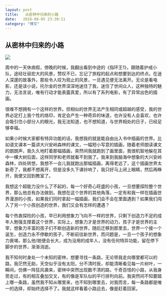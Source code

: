 ```yaml
---
layout: post
title:   从密林中归来的小路
date:   2016-08-05 23:30:11
category: "博文"
---
```

## 从密林中归来的小路

![](http://7xoc51.com1.z0.glb.clouddn.com/%E5%AF%86%E6%9E%97.jpg)

周中的一天休病假，傍晚的时候，我翻出看到中途的《指环王1》，跟随着护戒小队，途经壮丽宏大的风景，赞叹不已，忘记了旅程的起点和想要到达的终点。在迷人深邃的故事外，那些令人叹为观止的风景，一旦遇见便无法离开。无论是看电影，还是读小说，托尔金的世界深深地迷住了我，迷住了世间众人，这种独特的魅力，无法言说，唯有行动才能表露真爱，所以有了系列电影，有了异常出色的插画。

很难不想拥有一个这样的世界。但相似的世界无法产生相同或超越的感受，我的世界必定打上我个性的烙印，肯定会产生一种奇异的味道，也许没有人会喜欢，也许会吸引住小部分人的眼光，我无法知道，也不想知道，与世界相处的日子，已经足够幸福。

如果小时候大家都有特异功能的话，我想我的就是能自由出入书中插画的世界。比如语文课本一篇讲大兴安岭森林的课文，一幅短小写意的插画，随着老师朗读课文的朗朗声，我久久地盯着那幅插画，突然间我就跑到了画里面，我很机智地躲在其中一棵大树后面，这样同学和老师就看不到我了。我来到我脑海中想象的大兴安岭森林，四处转悠，我想不一会儿我就跑出那幅插画，离得老远了，这个插画世界太新奇了，我都不想离开，但是没多久下课铃响了，我只好马上闭上眼睛，然后再睁开，我便又回到教室了。

我想这个超能力没什么了不起的，每一个好奇心旺盛的小孩，一旦想要探险整个世界，那么他总有办法做到。我想在这个世界的其他角落，一定有和我一样在插画世界漫游的小孩，如果我们同时拿起一幅插画，我们会不会在里面遇到？如果我们闯入了另一个小孩创造的世界，我们又会有怎样的遭遇？

每个热衷探险的小孩，早已利用想象力飞向不一样的世界，只剩下创造力不足的成年人勉强支撑着这个世界，实际上，想象力才是世界的动力，孩子才是世界的主宰，想象力丰富的孩子们不断创造新的世界，随后迁移到那里去，世界一个接一个诞生，创造力永不停歇的孩子，不断前往新世界，而问题是，一旦一个孩子的想象力衰竭，那么他/她便会长大，成为没用的成年人，没有任何特异功能，留在停下脚步的世界，渐渐消逝。

我不知何时身处一个未知的密林，想要寻找一条路，无论带我走向哪里都可以的路，我茫然无助，天空似乎没有太阳，分不清时辰，却能清晰看见每一片树叶，一瞬间，仿佛一阵狂风袭来，密林中突然出现数不清的路，千奇百怪的小路，从我身旁走过，有的相互叠加交叉，有的像是军队似的平行排列向前。我突然间不知要踏上哪一条路，虽然我不知从哪里来，也不知到哪里去，对我而言，每一条路都是唯一的选择，却始终选择不了。我就这样看着小路远去，像是赶着回家。

